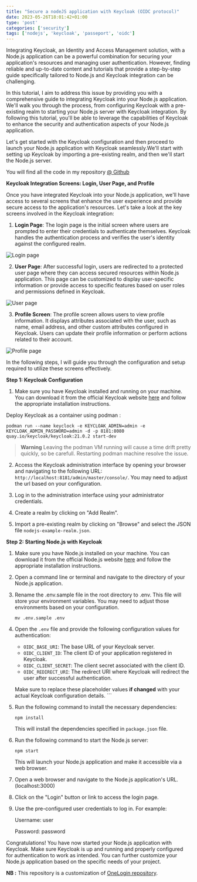 ```yaml
---
title: "Secure a nodeJS application with Keycloak (OIDC protocol)"
date: 2023-05-26T18:01:42+01:00
type: 'post'
categories: ['security']
tags: ['nodejs', 'keycloak', 'passeport', 'oidc']
---
```

Integrating Keycloak, an Identity and Access Management solution, with a Node.js application can be a powerful combination for securing your application's resources and managing user authentication. However, finding reliable and up-to-date content and tutorials that provide a step-by-step guide specifically tailored to Node.js and Keycloak integration can be challenging.

In this tutorial, I aim to address this issue by providing you with a comprehensive guide to integrating Keycloak into your Node.js application. We'll walk you through the process, from configuring Keycloak with a pre-existing realm to starting your Node.js server with Keycloak integration. By following this tutorial, you'll be able to leverage the capabilities of Keycloak to enhance the security and authentication aspects of your Node.js application.

Let's get started with the Keycloak configuration and then proceed to launch your Node.js application with Keycloak seamlessly.We'll start with setting up Keycloak by importing a pre-existing realm, and then we'll start the Node.js server.

You will find all the code in my repository [@ Github](https://github.com/atiouajni/nodejs-oidc-keycloak)

**Keycloak Integration Screens: Login, User Page, and Profile**

Once you have integrated Keycloak into your Node.js application, we'll have access to several screens that enhance the user experience and provide secure access to the application's resources. Let's take a look at the key screens involved in the Keycloak integration:

1. **Login Page**: The login page is the initial screen where users are prompted to enter their credentials to authenticate themselves. Keycloak handles the authentication process and verifies the user's identity against the configured realm.

![Login page](/img/2023-05-26/login-page.png)

2. **User Page**: After successful login, users are redirected to a protected user page where they can access secured resources within Node.js application. This page can be customized to display user-specific information or provide access to specific features based on user roles and permissions defined in Keycloak.

![User page](/img/2023-05-26/user-page.png)

3. **Profile Screen**: The profile screen allows users to view profile information. It displays attributes associated with the user, such as name, email address, and other custom attributes configured in Keycloak. Users can update their profile information or perform actions related to their account.

![Profile page](/img/2023-05-26/profile-page.png)

In the following steps, I will guide you through the configuration and setup required to utilize these screens effectively.

**Step 1: Keycloak Configuration**

1. Make sure you have Keycloak installed and running on your machine. You can download it from the official Keycloak website [here](https://www.keycloak.org/downloads.html) and follow the appropriate installation instructions.

Deploy Keycloak as a container using podman :

```
podman run --name keyclock -e KEYCLOAK_ADMIN=admin -e KEYCLOAK_ADMIN_PASSWORD=admin -d -p 8181:8080 quay.io/keycloak/keycloak:21.0.2 start-dev
``` 
> **Warning**
> Leaving the podman VM running will cause a time drift pretty quickly, so be carefull. Restarting podman machine resolve the issue.

2. Access the Keycloak administration interface by opening your browser and navigating to the following URL: `http://localhost:8181/admin/master/console/`. You may need to adjust the url based on your configuration.

3. Log in to the administration interface using your administrator credentials.

4. Create a realm by clicking on "Add Realm".

5. Import a pre-existing realm by clicking on "Browse" and select the JSON file `nodejs-example-realm.json`.

**Step 2: Starting Node.js with Keycloak**

1. Make sure you have Node.js installed on your machine. You can download it from the official Node.js website [here](https://nodejs.org) and follow the appropriate installation instructions.

2. Open a command line or terminal and navigate to the directory of your Node.js application.

3. Rename the .env.sample file in the root directory to .env. This file will store your environment variables. You may need to adjust those environments based on your configuration.

    ```
    mv .env.sample .env
    ```

4. Open the `.env` file and provide the following configuration values for authentication:

   - `OIDC_BASE_URI`: The base URL of your Keycloak server.
   - `OIDC_CLIENT_ID`: The client ID of your application registered in Keycloak.
   - `OIDC_CLIENT_SECRET`: The client secret associated with the client ID.
   - `OIDC_REDIRECT_URI`: The redirect URI where Keycloak will redirect the user after successful authentication.

   Make sure to replace these placeholder values **if changed** with your actual Keycloak configuration details.    ```

5. Run the following command to install the necessary dependencies:

   ```
   npm install
   ```

   This will install the dependencies specified in `package.json` file.

6. Run the following command to start the Node.js server:

   ```
   npm start
   ```

   This will launch your Node.js application and make it accessible via a web browser.

7. Open a web browser and navigate to the Node.js application's URL. (localhost:3000)

8. Click on the "Login" button or link to access the login page.

9. Use the pre-configured user credentials to log in. For example:

    Username: user

    Password: password

Congratulations! You have now started your Node.js application with Keycloak. Make sure Keycloak is up and running and properly configured for authentication to work as intended. You can further customize your Node.js application based on the specific needs of your project.


**NB :** This repository is a customization of [OneLogin repository](https://github.com/onelogin/onelogin-oidc-node).

